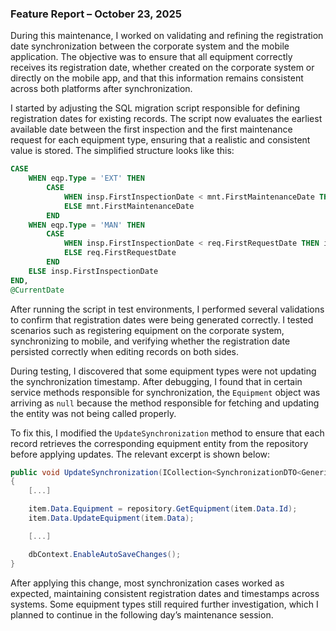 ### **Feature Report – October 23, 2025**

During this maintenance, I worked on validating and refining the registration date synchronization between the corporate system and the mobile application. The objective was to ensure that all equipment correctly receives its registration date, whether created on the corporate system or directly on the mobile app, and that this information remains consistent across both platforms after synchronization.

I started by adjusting the SQL migration script responsible for defining registration dates for existing records. The script now evaluates the earliest available date between the first inspection and the first maintenance request for each equipment type, ensuring that a realistic and consistent value is stored. The simplified structure looks like this:

```sql
CASE 
	WHEN eqp.Type = 'EXT' THEN 
		CASE 
			WHEN insp.FirstInspectionDate < mnt.FirstMaintenanceDate THEN insp.FirstInspectionDate
			ELSE mnt.FirstMaintenanceDate
		END
	WHEN eqp.Type = 'MAN' THEN 
		CASE 
			WHEN insp.FirstInspectionDate < req.FirstRequestDate THEN insp.FirstInspectionDate
			ELSE req.FirstRequestDate
		END
	ELSE insp.FirstInspectionDate
END,
@CurrentDate
```

After running the script in test environments, I performed several validations to confirm that registration dates were being generated correctly. I tested scenarios such as registering equipment on the corporate system, synchronizing to mobile, and verifying whether the registration date persisted correctly when editing records on both sides.

During testing, I discovered that some equipment types were not updating the synchronization timestamp. After debugging, I found that in certain service methods responsible for synchronization, the `Equipment` object was arriving as `null` because the method responsible for fetching and updating the entity was not being called properly.

To fix this, I modified the `UpdateSynchronization` method to ensure that each record retrieves the corresponding equipment entity from the repository before applying updates. The relevant excerpt is shown below:

```csharp
public void UpdateSynchronization(ICollection<SynchronizationDTO<GenericEquipment>> data)
{
    [...]

    item.Data.Equipment = repository.GetEquipment(item.Data.Id);
    item.Data.UpdateEquipment(item.Data);

    [...]

    dbContext.EnableAutoSaveChanges();
}
```

After applying this change, most synchronization cases worked as expected, maintaining consistent registration dates and timestamps across systems. Some equipment types still required further investigation, which I planned to continue in the following day’s maintenance session.